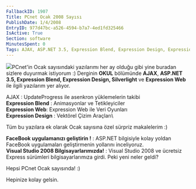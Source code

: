 ```yaml
---
FallbackID: 1907
Title: PCnet Ocak 2008 Sayısı
PublishDate: 1/4/2008
EntryID: 977d47bc-a526-4594-b7a7-4ed1fd325466
IsActive: True
Section: software
MinutesSpent: 0
Tags: AJAX, ASP.NET 3.5, Expression Blend, Expression Design, Expression Web, Silverlight, Visual Studio 2008, ASP.NET
---
```

![](http://cdn.daron.yondem.com/assets/1907/pcnet.png)PCnet'in Ocak
sayısındaki yazılarımı her ay olduğu gibi yine buradan sizlere duyurmak
istiyorum :) Derginin **OKUL** bölümünde **AJAX**, **ASP.NET 3.5,
Expression Blend, Expression Design, Silverlight** ve **Expression Web**
ile ilgili yazılarım yer alıyor.

AJAX : UpdateProgress ile asenkron yüklemelerin takibi\
 **Expression Blend** : Animasyonlar ve Tetikleyiciler\
 **Expression Web**: Expression Web ile Veri Oyunları\
 **Expression Design** : Vektörel Çizim Araçları\

Tüm bu yazılara ek olarak Ocak sayısına özel sürpriz makalelerim :)

**FaceBook uygulamanızı geliştirin !** : ASP.NET bilgisiyle kolay yoldan
FaceBook uygulamaları geliştirmenin yollarını inceliyoruz.\
 **Visual Studio 2008 Bilgisayarlarımızda!** : Visual Studio 2008 ve
ücretsiz Express sürümleri bilgisayarlarımıza girdi. Peki yeni neler
geldi?

Hepsi PCnet Ocak sayısında! :)

Hepinize kolay gelsin.


